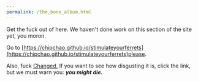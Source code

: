 ```yaml
---
permalink: /the_bono_album.html
---
```


Get the fuck out of here. We haven't done work on this section of the site yet, you moron.

Go to [https://chipchao.github.io/stimulateyourferrets](https://chipchao.github.io/stimulateyourferrets)please.

Also, fuck [Changed.](https://store.steampowered.com/app/814540/) If you want to see how disgusting it is, click the link, but we must warn you: **_you might die._**
